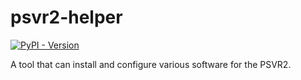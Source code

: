 # psvr2-helper

[![PyPI - Version](https://img.shields.io/pypi/v/psvr2-helper)](https://python.org/pypi/psvr2-helper)

A tool that can install and configure various software for the PSVR2.
